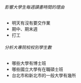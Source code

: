 ###### 影響大學生每週讀書時間的理由
* 明天有沒有要交作業
* 期中、期末週
* 打工
###### 分析大專院校校別學生數
* 哪些大學有博士班
* 哪些國立大學有在職碩士班
* 台北市和新北市的一般大學有幾所
